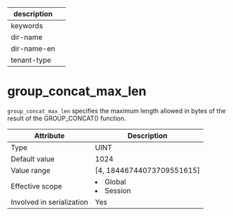 | description ||
|---|---|
| keywords ||
| dir-name ||
| dir-name-en ||
| tenant-type ||

# group_concat_max_len

`group_concat_max_len` specifies the maximum length allowed in bytes of the result of the GROUP_CONCAT() function.

| **Attribute** | **Description** |
|---------|------------------------------------------------------------------------------------------------------------|
| Type | UINT |
| Default value | 1024 |
| Value range | \[4, 18446744073709551615\] |
| Effective scope | <li> Global   <li> Session |
| Involved in serialization | Yes |
